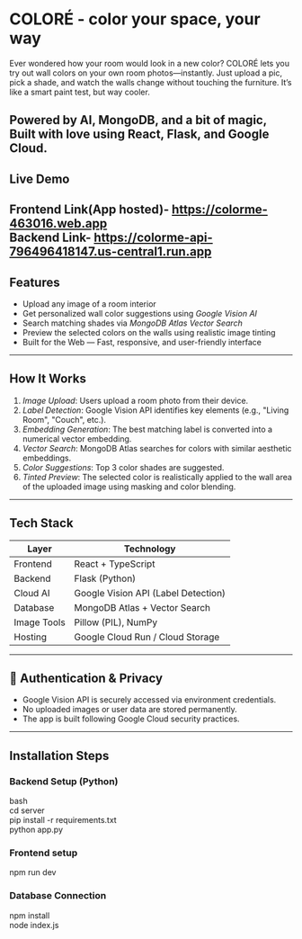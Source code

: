 # COLORÉ - color your space, your way
Ever wondered how your room would look in a new color?
COLORÉ lets you try out wall colors on your own room photos—instantly. Just upload a pic, pick a shade, and watch the walls change without touching the furniture. It’s like a smart paint test, but way cooler.

Powered by AI, MongoDB, and a bit of magic,
Built with love using React, Flask, and Google Cloud.
---
## Live Demo  

Frontend Link(App hosted)- https://colorme-463016.web.app  
Backend Link- https://colorme-api-796496418147.us-central1.run.app
--
## Features

-  Upload any image of a room interior
-  Get personalized wall color suggestions using *Google Vision AI*
-  Search matching shades via *MongoDB Atlas Vector Search*
-  Preview the selected colors on the walls using realistic image tinting
-  Built for the Web — Fast, responsive, and user-friendly interface

---

## How It Works

1. *Image Upload*: Users upload a room photo from their device.
2. *Label Detection*: Google Vision API identifies key elements (e.g., "Living Room", "Couch", etc.).
3. *Embedding Generation*: The best matching label is converted into a numerical vector embedding.
4. *Vector Search*: MongoDB Atlas searches for colors with similar aesthetic embeddings.
5. *Color Suggestions*: Top 3 color shades are suggested.
6. *Tinted Preview*: The selected color is realistically applied to the wall area of the uploaded image using masking and color blending.

---
## Tech Stack

| Layer       | Technology                         |
|-------------|-------------------------------------|
| Frontend    | React + TypeScript                  |
| Backend     | Flask (Python)                      |
| Cloud AI    | Google Vision API (Label Detection) |
| Database    | MongoDB Atlas + Vector Search       |
| Image Tools | Pillow (PIL), NumPy                 |
| Hosting     | Google Cloud Run / Cloud Storage    |

---
## 🔐 Authentication & Privacy

- Google Vision API is securely accessed via environment credentials.
- No uploaded images or user data are stored permanently.
- The app is built following Google Cloud security practices.

---

## Installation Steps
### Backend Setup (Python)

bash  
cd server  
pip install -r requirements.txt  
python app.py  

### Frontend setup
npm run dev 

### Database Connection
npm install  
node index.js  
